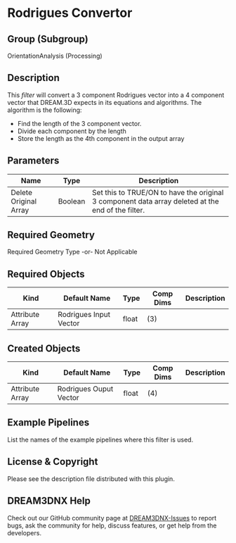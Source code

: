 # Rodrigues Convertor

## Group (Subgroup)

OrientationAnalysis (Processing)

## Description

This *filter* will convert a 3 component Rodrigues vector into a 4 component vector that DREAM.3D expects in its
equations and algorithms. The algorithm is the following:

+ Find the length of the 3 component vector.
+ Divide each component by the length
+ Store the length as the 4th component in the output array

## Parameters

| Name | Type | Description |
|----------|------|-----------------------|
| Delete Original Array | Boolean | Set this to TRUE/ON to have the original 3 component data array deleted at the end of the filter. |

## Required Geometry

Required Geometry Type -or- Not Applicable

## Required Objects

| Kind                      | Default Name | Type     | Comp Dims | Description                                 |
|---------------------------|--------------|----------|--------|---------------------------------------------|
| Attribute Array | Rodrigues Input Vector | float | (3)                  |             |

## Created Objects

| Kind                      | Default Name | Type     | Comp Dims | Description                                 |
|---------------------------|--------------|----------|--------|---------------------------------------------|
| Attribute Array | Rodrigues Ouput Vector | float | (4)                  |             |

## Example Pipelines

List the names of the example pipelines where this filter is used.

## License & Copyright

Please see the description file distributed with this plugin.

## DREAM3DNX Help

Check out our GitHub community page at [DREAM3DNX-Issues](https://github.com/BlueQuartzSoftware/DREAM3DNX-Issues) to report bugs, ask the community for help, discuss features, or get help from the developers.
